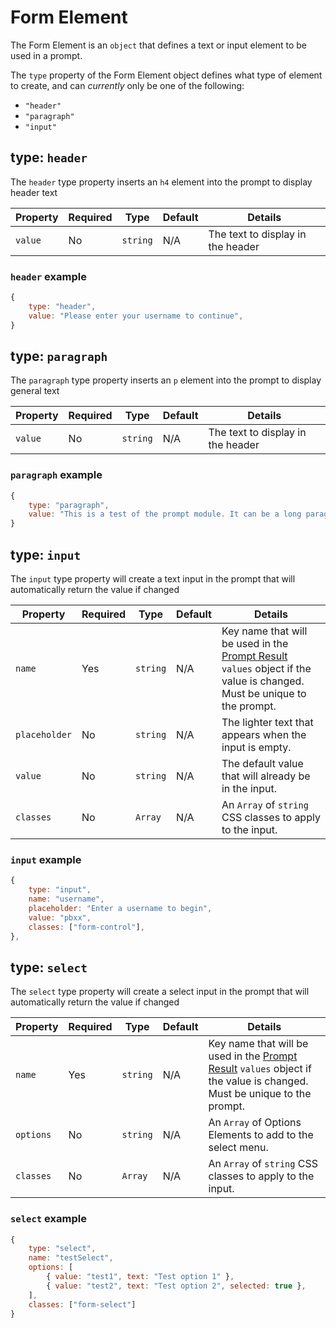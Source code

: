 # Form Element
The Form Element is an `object` that defines a text or input element to be used in a prompt.

The `type` property of the Form Element object defines what type of element to create, and can *currently* only be one of the following:
- `"header"`
- `"paragraph"`
- `"input"`

## type: `header`

The `header` type property inserts an `h4` element into the prompt to display header text

| Property | Required | Type | Default | Details |
| --- | -- | -- |-- | -- |
| `value` | No | `string` | N/A | The text to display in the header |

### `header` example

```js
{
    type: "header",
    value: "Please enter your username to continue",
}
```

## type: `paragraph`

The `paragraph` type property inserts an `p` element into the prompt to display general text

| Property | Required | Type | Default | Details |
| --- | -- | -- |-- | -- |
| `value` | No | `string` | N/A | The text to display in the header |

### `paragraph` example

```js
{
    type: "paragraph",
    value: "This is a test of the prompt module. It can be a long paragraph if it needs to be, because the text wraps!",
}
```




## type: `input`

The `input` type property will create a text input in the prompt that will automatically return the value if changed

| Property | Required | Type | Default | Details |
| --- | -- | -- |-- | -- |
| `name` | Yes | `string` | N/A | Key name that will be used in the [Prompt Result](/docs/api/data-structures/2_promptResult.md) `values` object if the value is changed. Must be unique to the prompt. |
| `placeholder` | No | `string` | N/A | The lighter text that appears when the input is empty. |
| `value` | No | `string` | N/A | The default value that will already be in the input. |
| `classes` | No | `Array` | N/A | An `Array` of `string` CSS classes to apply to the input. |

### `input` example

```js
{
    type: "input",
    name: "username",
    placeholder: "Enter a username to begin",
    value: "pbxx",
    classes: ["form-control"],
},
```


## type: `select`

The `select` type property will create a select input in the prompt that will automatically return the value if changed

| Property | Required | Type | Default | Details |
| --- | -- | -- |-- | -- |
| `name` | Yes | `string` | N/A | Key name that will be used in the [Prompt Result](/docs/api/data-structures/2_promptResult.md) `values` object if the value is changed. Must be unique to the prompt. |
| `options` | No | `string` | N/A | An `Array` of Options Elements to add to the select menu. |
| `classes` | No | `Array` | N/A | An `Array` of `string` CSS classes to apply to the input. |

### `select` example

```js
{
    type: "select",
    name: "testSelect",
    options: [
        { value: "test1", text: "Test option 1" },
        { value: "test2", text: "Test option 2", selected: true },
    ],
    classes: ["form-select"]
}
```

